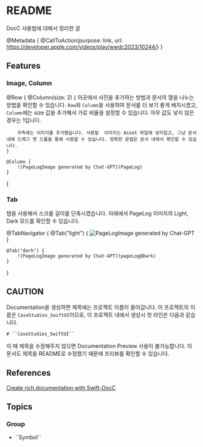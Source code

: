 # README

DocC 사용법에 대해서 정리한 글 

@Metadata {
    @CallToAction(purpose: link, url: https://developer.apple.com/videos/play/wwdc2023/10244/)
}

## Features

### Image, Column 
@Row {
    @Column(size: 2) {
        이곳에서 사진을 추가하는 방법과 문서의 열을 나누는 방법을 확인할 수 있습니다. `Row`와 `Column`을 사용하여 문서를 더 보기 좋게 배치시켰고, `Column`에는 size 값을 추가해서 가로 비율을 설정할 수 있습니다. 아무 값도 넣지 않은 경우는 1입니다. 
        
        우측에는 이미지를 추가했습니다. 사용할  이미지는 Asset 파일에 넣지않고, 그냥 문서 내에 드래그 앤 드롭을 통해 사용할 수 있습니다. 정확한 문법은 문서 내에서 확인할 수 있습니다. 
    }
    
    @Column {
        ![PageLogImage generated by Chat-GPT](PageLog)
    }
} 

### Tab

탭을 사용해서 스크롤 길이를 단축시켰습니다. 아래에서 PageLog 이미지의 Light, Dark 모드를 확인할 수 있습니다. 

@TabNavigator {
    @Tab("light") {
        ![PageLogImage generated by Chat-GPT](PageLog)
    }
    
    @Tab("dark") {
        ![PageLogImage generated by Chat-GPT](pageLog@Dark)
    }
} 




## CAUTION 

Documentation을 생성하면 제목에는 프로젝트 이름이 들어갑니다. 이 프로젝트의 이름은 ``CaseStudies_SwiftUI``이므로, 이 프로젝트 내에서 생성시 첫 라인은 다음과 같습니다.

```
# ``CaseStudies_SwiftUI``
```

이 때 제목을 수정해주지 않으면 Documentation Preview 사용이 불가능합니다. 이 문서도 제목을 README로 수정했기 때문에 프리뷰를 확인할 수 있습니다.

## References

 [Create rich documentation with Swift-DocC](https://developer.apple.com/videos/play/wwdc2023/10244/)

## Topics

### <!--@START_MENU_TOKEN@-->Group<!--@END_MENU_TOKEN@-->

- <!--@START_MENU_TOKEN@-->``Symbol``<!--@END_MENU_TOKEN@-->
